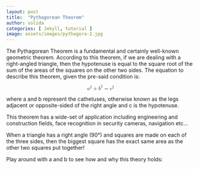 ```yaml
---
layout: post
title:  "Pythagorean Theorem"
author: solida
categories: [ Jekyll, tutorial ]
image: assets/images/pythagora-2.jpg
---
```

The Pythagorean Theorem is a fundamental and certainly well-known geometric theorem. According to this theorem, if we are dealing with a right-angled triangle, then the hypotenuse is equal to the square root of the sum of the areas of the squares on the other two sides. The equation to describe this theorem, given the pre-said condition is: 

<math display="block" xmlns="http://www.w3.org/1998/Math/MathML">
  <mrow>
    <msup>
      <mi>a</mi>
      <mn>2</mn>
    </msup>
    <mo>+</mo>
    <msup>
      <mi>b</mi>
      <mn>2</mn>
    </msup>
    <mo>=</mo>
    <msup>
      <mi>c</mi>
      <mn>2</mn>
    </msup>
  </mrow>
</math>

where a and b represent the cathetuses, otherwise known as the legs adjacent or opposite-sided of the right angle and c is the hypotenuse.

This theorem has a wide-set of application including engineering and construction fields, face recognition in security cameras, navigation etc...

When a triangle has a right angle (90°) and squares are made on each of the three sides, then the biggest square has the exact same area as the other two squares put together!

Play around with a and b to see how and why this theory holds:
<div id="observablehq-752c334d">
  <div class="observablehq-viewof-a"></div>
  <div class="observablehq-viewof-b"></div>
    <div class="observablehq-canvas"></div>
  <div class="observablehq-c"></div>
  <div class="observablehq-blla"></div>
</div>
<script type="module">
  import {Runtime, Inspector} from "https://cdn.jsdelivr.net/npm/@observablehq/runtime@4/dist/runtime.js";
  import define from "https://api.observablehq.com/@864af2bf64442aa6/untitled.js?v=3";
  (new Runtime).module(define, name => {
    if (name === "viewof a") return Inspector.into("#observablehq-752c334d .observablehq-viewof-a")();
    if (name === "viewof b") return Inspector.into("#observablehq-752c334d .observablehq-viewof-b")();
    if (name === "canvas") return Inspector.into("#observablehq-752c334d .observablehq-canvas")();
    if (name === "c") return Inspector.into("#observablehq-752c334d .observablehq-c")();
    if (name === "blla") return Inspector.into("#observablehq-752c334d .observablehq-blla")();
  });
</script>